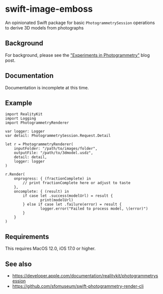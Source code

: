 # swift-image-emboss

An opinionated Swift package for basic `PhotogrammetrySession` operations to derive 3D models from photographs

## Background 

For background, please see the ["Experiments in Photogrammetry"](https://millsfield.sfomuseum.org/blog/2023/11/29/3d/) blog post. 

## Documentation

Documentation is incomplete at this time.

## Example

```
import RealityKit
import Logging
import PhotogrammetryRenderer

var logger: Logger
var detail: PhotogrammetrySession.Request.Detail

let r = PhotogrammetryRenderer(
	inputFolder: "/path/to/images/folder",
	outputFile: "/path/to/3dmodel.usdz",
	detail: detail,
	logger: logger
)
        
r.Render(
    onprogress: { (fractionComplete) in
        // print fractionComplete here or adjust to taste 
    },
    oncomplete: { (result) in            
        if case let .success(modelUrl) = result {
                print(modelUrl)
        } else if case let .failure(error) = result {
                logger.error("Failed to process model, \(error)")
        }
    }
)
```

## Requirements

This requires MacOS 12.0, iOS 17.0 or higher.

## See also

* https://developer.apple.com/documentation/realitykit/photogrammetrysession
* https://github.com/sfomuseum/swift-photogrammetry-render-cli
